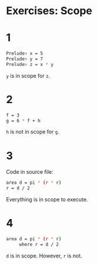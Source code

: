 # Exercises: Scope

# 1

```bash
Prelude> x = 5
Prelude> y = 7
Prelude> z = x * y
```

`y` is in scope for `z`.

# 2

```bash
f = 3
g = 6 * f + h
```

`h` is not in scope for `g`.

# 3

Code in source file:

```bash
area d = pi * (r * r)
r = d / 2
```

Everything is in scope to execute.

# 4

```bash
area d = pi * (r * r)
     where r = d / 2
```

`d` is in scope. However, `r` is not.
